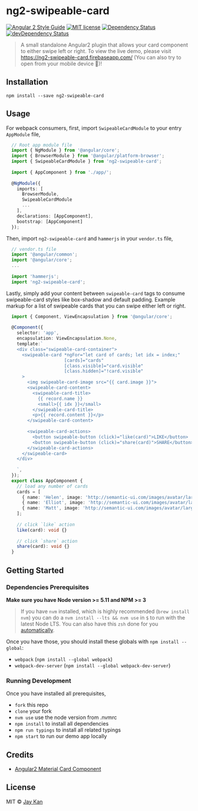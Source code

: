 # ng2-swipeable-card
[![Angular 2 Style Guide](https://mgechev.github.io/angular2-style-guide/images/badge.svg)](https://github.com/mgechev/angular2-style-guide)
[![MIT license](http://img.shields.io/badge/license-MIT-brightgreen.svg)](http://opensource.org/licenses/MIT)
[![Dependency Status](https://david-dm.org/JayKan/ng2-swipeable-card/status.svg)](https://david-dm.org/JayKan/g2-swipeable-card#info=dependencies) 
[![devDependency Status](https://david-dm.org/JayKan/ng2-swipeable-card/dev-status.svg)](https://david-dm.org/JayKan/ng2-swipeable-card#info=devDependencies)

> A small standalone Angular2 plugin that allows your card component to either swipe left or right. To view the live demo, please visit <a href="https://ng2-swipeable-card.firebaseapp.com/" target="_blank">https://ng2-swipeable-card.firebaseapp.com/ (You can also try to open from your mobile device  🎉)!


## Installation
`npm install --save ng2-swipeable-card`

## Usage 
For webpack consumers, first, import `SwipeableCardModule` to your entry `AppModule` file,
```typescript
  // Root app module file
  import { NgModule } from '@angular/core';
  import { BrowserModule } from '@angular/platform-browser';
  import { SwipeableCardModule } from 'ng2-swipeable-card';
  
  import { AppComponent } from './app/';
  
  @NgModule({
    imports: [
      BrowserModule,
      SwipeableCardModule
      ...
    ],
    declarations: [AppComponent],
    bootstrap: [AppComponent]
  });
```
Then, import `ng2-swipeable-card` and `hammerjs` in your `vendor.ts` file,
```typescript
  // vendor.ts file
  import '@angular/common';
  import '@angular/core';
  ...
  
  import 'hammerjs';
  import 'ng2-swipeable-card';
```
Lastly, simply add your content between `swipeable-card` tags to consume swipeable-card styles like box-shadow and default padding. Example markup for a list of swipeable cards that you can swipe either left or right.
```typescript
  import { Component, ViewEncapsulation } from '@angular/core';
  
  @Component({
    selector: 'app',
    encapsulation: ViewEncapsulation.None,
    template:`
    <div class="swipeable-card-container">
      <swipeable-card *ngFor="let card of cards; let idx = index;"
                      [cards]="cards"
                      [class.visible]="card.visible"
                      [class.hidden]="!card.visible"
      >
        <img swipeable-card-image src="{{ card.image }}">
        <swipeable-card-content>
          <swipeable-card-title>
            {{ record.name }}
            <small>{{ idx }}</small>
          </swipeable-card-title>
          <p>{{ record.content }}</p>
        </swipeable-card-content>
        
        <swipeable-card-actions>
          <button swipeable-button (click)="like(card)">LIKE</button>
          <button swipeable-button (click)="share(card)">SHARE</button>
        </swipeable-card-actions>
      </swipeable-card>
    </div>
    
    `,
  });
  export class AppComponent {
    // load any number of cards
    cards = [
      { name: 'Helen', image: 'http://semantic-ui.com/images/avatar/large/helen.jpg', visible: true, content: 'Helen: . Ut enim ad minim veniam, quis nostrud exercitation ullamco laboris nisi ut aliquip ex ea commodo consequat' },
      { name: 'Elliot', image: 'http://semantic-ui.com/images/avatar/large/elliot.jpg', visible: false, content: 'Elliot: Lorem ipsum dolor sit amet, consectetur 3adipiscing elit, sed do eiusmod tempor incididunt ut labore et dolore magna aliqua.' },
      { name: 'Matt', image: 'http://semantic-ui.com/images/avatar/large/matt.jpg', visible: false, content: 'Matt: Excepteur sint occaecat cupidatat non proident, sunt in culpa qui officia deserunt mollit anim id est laborum.' }
    ];
    
    // click `like` action
    like(card): void {}
    
    // click `share` action
    share(card): void {}
  }
```

## Getting Started 
### Dependencies Prerequisites
**Make sure you have Node version >= 5.11 and NPM >= 3**
> If you have `nvm` installed, which is highly recommended (`brew install nvm`) you can do a `nvm install --lts && nvm use` in `$` to run with the latest Node LTS. You can also have this `zsh` done for you [automatically](https://github.com/creationix/nvm#calling-nvm-use-automatically-in-a-directory-with-a-nvmrc-file). 

Once you have those, you should install these globals with `npm install --global`:
* `webpack` (`npm install --global webpack`)
* `webpack-dev-server` (`npm install --global webpack-dev-server`)

### Running Development
Once you have installed all prerequisites,

* `fork` this repo
* `clone` your fork
* `nvm use` use the node version from .nvmrc
* `npm install` to install all dependencies
* `npm run typings` to install all related typings
* `npm start` to run our demo app locally


## Credits
* [Angular2 Material Card Component](https://github.com/angular/material2)  

## License
MIT © [Jay Kan](https://github.com/JayKan)